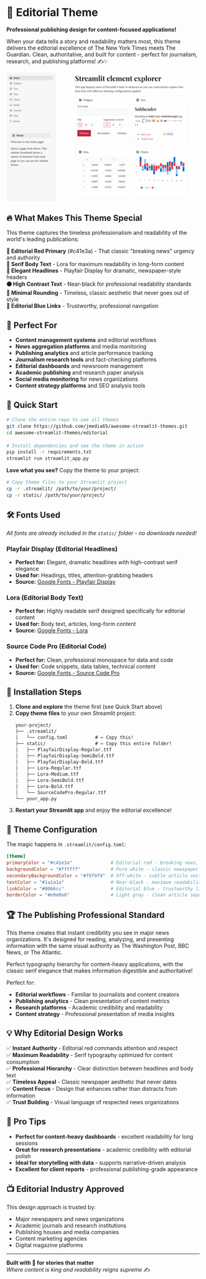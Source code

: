 # 📰 Editorial Theme

**Professional publishing design for content-focused applications!**

When your data tells a story and readability matters most, this theme delivers the editorial excellence of The New York Times meets The Guardian. Clean, authoritative, and built for content - perfect for journalism, research, and publishing platforms! ✍️✨

![Editorial Theme](editorial.png)

## 🔥 What Makes This Theme Special

This theme captures the timeless professionalism and readability of the world's leading publications:

**🔴 Editorial Red Primary** (#c41e3a) - That classic "breaking news" urgency and authority  
**📖 Serif Body Text** - Lora for maximum readability in long-form content  
**📰 Elegant Headlines** - Playfair Display for dramatic, newspaper-style headers  
**⚫ High Contrast Text** - Near-black for professional readability standards  
**📏 Minimal Rounding** - Timeless, classic aesthetic that never goes out of style  
**🔗 Editorial Blue Links** - Trustworthy, professional navigation

## 🎯 Perfect For

- **Content management systems** and editorial workflows
- **News aggregation platforms** and media monitoring
- **Publishing analytics** and article performance tracking
- **Journalism research tools** and fact-checking platforms
- **Editorial dashboards** and newsroom management
- **Academic publishing** and research paper analysis
- **Social media monitoring** for news organizations
- **Content strategy platforms** and SEO analysis tools

## 🚀 Quick Start

```bash
# Clone the entire repo to see all themes
git clone https://github.com/jmedia65/awesome-streamlit-themes.git
cd awesome-streamlit-themes/editorial

# Install dependencies and see the theme in action
pip install -r requirements.txt
streamlit run streamlit_app.py
```

**Love what you see?** Copy the theme to your project:

```bash
# Copy theme files to your Streamlit project
cp -r .streamlit/ /path/to/your/project/
cp -r static/ /path/to/your/project/
```

## 🛠️ Fonts Used

_All fonts are already included in the `static/` folder - no downloads needed!_

### Playfair Display (Editorial Headlines)

- **Perfect for:** Elegant, dramatic headlines with high-contrast serif elegance
- **Used for:** Headings, titles, attention-grabbing headers
- **Source:** [Google Fonts - Playfair Display](https://fonts.google.com/specimen/Playfair+Display)

### Lora (Editorial Body Text)

- **Perfect for:** Highly readable serif designed specifically for editorial content
- **Used for:** Body text, articles, long-form content
- **Source:** [Google Fonts - Lora](https://fonts.google.com/specimen/Lora)

### Source Code Pro (Editorial Code)

- **Perfect for:** Clean, professional monospace for data and code
- **Used for:** Code snippets, data tables, technical content
- **Source:** [Google Fonts - Source Code Pro](https://fonts.google.com/specimen/Source+Code+Pro)

## 📁 Installation Steps

1. **Clone and explore** the theme first (see Quick Start above)
2. **Copy theme files** to your own Streamlit project:
   ```
   your-project/
   ├── .streamlit/
   │   └── config.toml          # ← Copy this!
   ├── static/                  # ← Copy this entire folder!
   │   ├── PlayfairDisplay-Regular.ttf
   │   ├── PlayfairDisplay-SemiBold.ttf
   │   ├── PlayfairDisplay-Bold.ttf
   │   ├── Lora-Regular.ttf
   │   ├── Lora-Medium.ttf
   │   ├── Lora-SemiBold.ttf
   │   ├── Lora-Bold.ttf
   │   └── SourceCodePro-Regular.ttf
   └── your_app.py
   ```
3. **Restart your Streamlit app** and enjoy the editorial excellence!

## 🎨 Theme Configuration

The magic happens in `.streamlit/config.toml`:

```toml
[theme]
primaryColor = "#c41e3a"              # Editorial red - breaking news, attention
backgroundColor = "#ffffff"           # Pure white - classic newspaper background
secondaryBackgroundColor = "#f9f9f9"  # Off-white - subtle article sections
textColor = "#1a1a1a"                 # Near-black - maximum readability
linkColor = "#0066cc"                 # Editorial blue - trustworthy links
borderColor = "#e0e0e0"               # Light gray - clean article separation
```

## 🏆 The Publishing Professional Standard

This theme creates that instant credibility you see in major news organizations. It's designed for reading, analyzing, and presenting information with the same visual authority as The Washington Post, BBC News, or The Atlantic.

Perfect typography hierarchy for content-heavy applications, with the classic serif elegance that makes information digestible and authoritative!

Perfect for:

- **Editorial workflows** - Familiar to journalists and content creators
- **Publishing analytics** - Clean presentation of content metrics
- **Research platforms** - Academic credibility and readability
- **Content strategy** - Professional presentation of media insights

## 💡 Why Editorial Design Works

✅ **Instant Authority** - Editorial red commands attention and respect  
✅ **Maximum Readability** - Serif typography optimized for content consumption  
✅ **Professional Hierarchy** - Clear distinction between headlines and body text  
✅ **Timeless Appeal** - Classic newspaper aesthetic that never dates  
✅ **Content Focus** - Design that enhances rather than distracts from information  
✅ **Trust Building** - Visual language of respected news organizations

## 🎯 Pro Tips

- **Perfect for content-heavy dashboards** - excellent readability for long sessions
- **Great for research presentations** - academic credibility with editorial polish
- **Ideal for storytelling with data** - supports narrative-driven analysis
- **Excellent for client reports** - professional publishing-grade appearance

## 📺 Editorial Industry Approved

This design approach is trusted by:

- Major newspapers and news organizations
- Academic journals and research institutions
- Publishing houses and media companies
- Content marketing agencies
- Digital magazine platforms

---

**Built with 📰 for stories that matter**  
_Where content is king and readability reigns supreme_ ✍️
